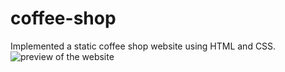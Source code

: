 # coffee-shop

Implemented a static coffee shop website using HTML and CSS.
![preview of the website](https://github.com/agamyo168/coffee-shop/screenshots/page.jpg)
